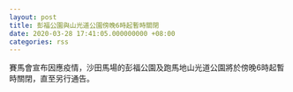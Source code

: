 ```yaml
---
layout: post
title: 彭福公園與山光道公園傍晚6時起暫時關閉
date: 2020-03-28 17:41:05.000000000 +08:00
categories: rss
---
```


賽馬會宣布因應疫情，沙田馬場的彭福公園及跑馬地山光道公園將於傍晚6時起暫時關閉，直至另行通告。
